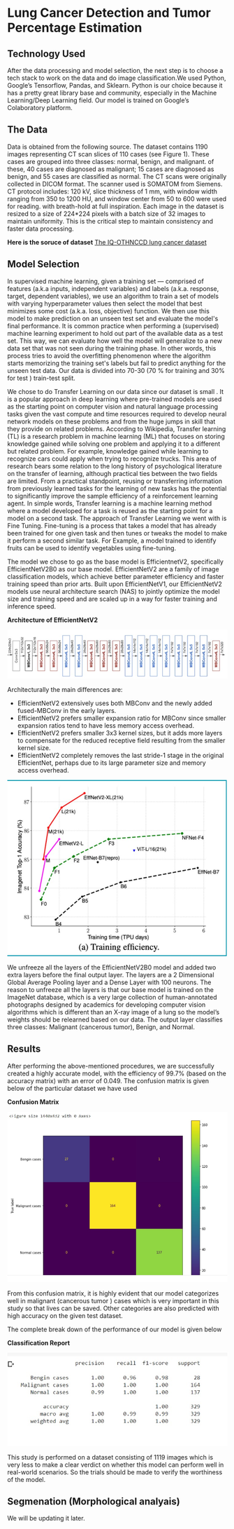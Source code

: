 # Lung Cancer Detection and Tumor Percentage Estimation

## Technology Used
After the data processing and model selection, the next step is to choose a tech stack to work on the data and do image classification.We used  Python, Google’s Tensorflow, Pandas, and Sklearn. Python is our choice because it has a pretty great library base and community, especially in the Machine Learning/Deep Learning field. Our model is trained on Google’s Colaboratory platform.

## The Data

Data is obtained from the following source. The dataset contains 1190 images representing CT scan slices of 110 cases (see Figure 1). These cases are grouped into three classes: normal, benign, and malignant. of these, 40 cases are diagnosed as malignant; 15 cases are diagnosed as benign, and 55 cases are classified as normal. The CT scans were originally collected in DICOM format. The scanner used is SOMATOM from Siemens. CT protocol includes: 120 kV, slice thickness of 1 mm, with window width ranging from 350 to 1200 HU, and window center from 50 to 600 were used for reading. with breath-hold at full inspiration. Each image in the dataset is resized to a size of  224*224 pixels with a batch size of 32 images to maintain uniformity. This is the critical step to maintain consistency and faster data processing. 

**Here is the soruce of dataset** [The IQ-OTHNCCD lung cancer dataset](https://data.mendeley.com/datasets/bhmdr45bh2/1/)

## Model Selection

In supervised machine learning, given a training set — comprised of features (a.k.a inputs, independent variables) and labels (a.k.a. response, target, dependent variables), we use an algorithm to train a set of models with varying hyperparameter values then select the model that best minimizes some cost (a.k.a. loss, objective) function. We then use this model to make prediction on an unseen test set and evaluate the model's final performance.
It is common practice when performing a (supervised) machine learning experiment to hold out part of the available data as a test set. This way, we can evaluate how well the model will generalize to a new data set that was not seen during the training phase. In other words, this process tries to avoid the overfitting phenomenon where the algorithm starts memorizing the training set's labels but fail to predict anything for the unseen test data. 
Our data is divided into 70-30 (70 % for training and 30% for test )  train-test split. 
 
We chose to do Transfer Learning on our data since our dataset is small . It is a popular approach in deep learning where pre-trained models are used as the starting point on computer vision and natural language processing tasks given the vast compute and time resources required to develop neural network models on these problems and from the huge jumps in skill that they provide on related problems. According to Wikipedia, Transfer learning (TL) is a research problem in machine learning (ML) that focuses on storing knowledge gained while solving one problem and applying it to a different but related problem. For example, knowledge gained while learning to recognize cars could apply when trying to recognize trucks. This area of research bears some relation to the long history of psychological literature on the transfer of learning, although practical ties between the two fields are limited. From a practical standpoint, reusing or transferring information from previously learned tasks for the learning of new tasks has the potential to significantly improve the sample efficiency of a reinforcement learning agent. In simple words, Transfer learning is a machine learning method where a model developed for a task is reused as the starting point for a model on a second task. The approach of Transfer Learning we went with is Fine Tuning. Fine-tuning is a process that takes a model that has already been trained for one given task and then tunes or tweaks the model to make it perform a second similar task.
For Example, a model trained to identify fruits can be used to identify vegetables using fine-tuning. 
 
The model we chose to go as the base model is EfficientnetV2, specifically EfficientNetV2B0 as our base model. EfficientNetV2 are a family of image classification models, which achieve better parameter efficiency and faster training speed than prior arts. Built upon EfficientNetV1, our EfficientNetV2 models use neural architecture search (NAS) to jointly optimize the model size and training speed and are scaled up in a way for faster training and inference speed. 

**Architecture of EfficientNetV2**

![The architecture of EfficientNetV2](architecture_of_efficientnetV2.jpeg)

Architecturally the main differences are:

* EfficientNetV2 extensively uses both MBConv and the newly added fused-MBConv in the early layers.
* EfficientNetV2 prefers smaller expansion ratio for MBConv since smaller expansion ratios tend to have less memory access overhead.
* EfficientNetV2 prefers smaller 3x3 kernel sizes, but it adds more layers to compensate for the reduced receptive field resulting from the smaller kernel size.
* EfficientNetV2 completely removes the last stride-1 stage in the original EfficientNet, perhaps due to its large parameter size and memory access overhead.

![Training Efficiency](training_efficiency.jpeg)

We unfreeze all the layers of the EfficientNetV2B0 model and added two extra layers before the final output layer. The layers are a 2 Dimensional Global Average Pooling layer and a Dense Layer with 100 neurons. The reason to unfreeze all the layers is that our base model is trained on the ImageNet database, which is a very large collection of human-annotated photographs designed by academics for developing computer vision algorithms which is different than an X-ray image of a lung so the model’s weights should be relearned based on our data. The output layer classifies three classes: Malignant (cancerous tumor), Benign, and Normal.


## Results

After performing the above-mentioned procedures, we are successfully created a highly accurate model, with the efficiency of 99.7% (based on the accuracy matrix) with an error of 0.049. The confusion matrix is given below of the particular dataset we have used

**Confusion Matrix**

![Confusion Matrix](confusion_matrix.jpeg)

From this confusion matrix, it is highly evident that our model categorizes well in malignant (cancerous tumor ) cases which is very important in this study so that lives can be saved. Other categories are also predicted with high accuracy on the given test dataset.

The complete break down of the performance of our model is given below

**Classification Report**

![Classification Report](classification_report.jpeg)

This study is performed on a dataset consisting of 1119 images which is very less to make a clear verdict on whether this model can perform well in real-world scenarios. So the trials should be made to verify the worthiness of the model.

## Segmenation (Morphological analyais)

We will be updating it later.
